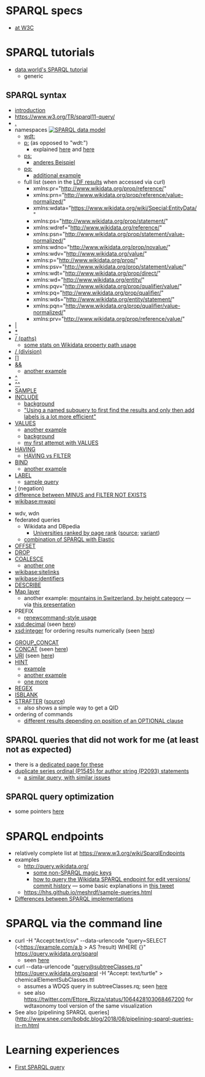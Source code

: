 # SPARQL specs

* [at W3C](https://www.w3.org/TR/sparql11-query/#neg-notexists-minus)

# SPARQL tutorials

* [data.world's SPARQL tutorial](https://docs.data.world/tutorials/sparql/index.html)
  - generic

## SPARQL syntax

* [introduction](http://rdf.myexperiment.org/howtosparql?)
* https://www.w3.org/TR/sparql11-query/
* [.](https://data-gov.tw.rpi.edu/wiki/How_to_use_SPARQL#Query_syntax)
* namespaces
[![SPARQL data model](https://upload.wikimedia.org/wikipedia/commons/3/33/SPARQL_data_representation.png)](https://commons.wikimedia.org/wiki/File:SPARQL_data_representation.png)
  * [wdt:](http://stackoverflow.com/questions/42927634/wikidata-sparql-query-returns-wrong-results/42929378#42929378)
  * [p:](https://query.wikidata.org/#select%20%3Fitem%20%3Fseriesordinal%20%3Fauthoritem%20where%20%7B%0A%20%20%3Fitem%20p%3AP2093%20%3Fauthorstring%20.%0A%20%20%3Fitem%20p%3AP50%20%3Fauthoritem%20.%0A%20%20%3Fauthoritem%20pq%3AP1545%20%3Fseriesordinal%20.%0A%20%20%3Fauthorstring%20pq%3AP1545%20%3Fseriesordinal%20.%0A%7D) (as opposed to "wdt:")
    - explained [here](https://docs.google.com/presentation/d/e/2PACX-1vT6TxLmaz9jC5SkTVJsI2vMbtpKm1nQa2AQq8X0lOpTXThGZWuGjC5agoc0JwcRxwpg8CWWX5NLYfZN/pub?start=false&loop=false&delayms=3000#slide=id.g26f16af45e_0_1124) and [here](https://www.mediawiki.org/wiki/Wikibase/Indexing/RDF_Dump_Format#Predicates)
  * [ps:](https://www.wikidata.org/wiki/Wikidata:SPARQL_query_service/queries/examples#Number_of_handed_out_academy_awards_per_award_type)
    - [anderes Beispiel](https://query.wikidata.org/#DESCRIBE%20%3Chttp%3A%2F%2Fwww.wikidata.org%2Fentity%2Fstatement%2FQ45023480-0834E761-E3CD-4160-AA1A-3F26F8A1C2B5%3E)
  * [pq:](https://www.wikidata.org/wiki/Wikidata:SPARQL_query_service/queries/examples#Number_of_handed_out_academy_awards_per_award_type)
    - [additional example](https://query.wikidata.org/#%23Taxon%20authors%20with%20Wikidata%20items%20and%20a%20Wikispecies%20sitelink%0ASELECT%20DISTINCT%20%3Fauthor%20%3Fitem%20%0AWHERE%0A%7B%0A%09%3Fitem%20%09schema%3Aabout%20%3Fauthor%20%3B%0A%09%09%09schema%3AisPartOf%20%3Chttps%3A%2F%2Fspecies.wikimedia.org%2F%3E%20.%0A%20%20%20%20%3Ftaxon%20%20pq%3AP405%20%3Fauthor%20.%0A%7D%0ALIMIT%20100)
  * full list (seen in the [LDF results](https://query.wikidata.org/bigdata/ldf?predicate=http%3A%2F%2Fwww.wikidata.org%2Fprop%2Fdirect%2FP932&page=1) when accessed via curl)
    * xmlns:pr="http://www.wikidata.org/prop/reference/"
    * xmlns:prn="http://www.wikidata.org/prop/reference/value-normalized/"
    * xmlns:wdata="https://www.wikidata.org/wiki/Special:EntityData/"
    * xmlns:ps="http://www.wikidata.org/prop/statement/"
    * xmlns:wdref="http://www.wikidata.org/reference/"
    * xmlns:psn="http://www.wikidata.org/prop/statement/value-normalized/"
    * xmlns:wdno="http://www.wikidata.org/prop/novalue/"
    * xmlns:wdv="http://www.wikidata.org/value/"
    * xmlns:p="http://www.wikidata.org/prop/"
    * xmlns:psv="http://www.wikidata.org/prop/statement/value/"
    * xmlns:wdt="http://www.wikidata.org/prop/direct/"
    * xmlns:wd="http://www.wikidata.org/entity/"
    * xmlns:pqv="http://www.wikidata.org/prop/qualifier/value/"
    * xmlns:pq="http://www.wikidata.org/prop/qualifier/"
    * xmlns:wds="http://www.wikidata.org/entity/statement/"
    * xmlns:pqn="http://www.wikidata.org/prop/qualifier/value-normalized/"
    * xmlns:prv="http://www.wikidata.org/prop/reference/value/"
* [|](https://query.wikidata.org/#SELECT%20%3Fcity%20%3FcityLabel%20%28MAX%28%3Finhabitants%29%20AS%20%3Finhabitants%29%20WHERE%20%7B%0A%20%3Fcity%20%28p%3AP31%2Fps%3AP31%29%2Fwdt%3AP279%2a%20wd%3AQ1637706.%0A%20MINUS%20%7B%20%3Finhabitant%20ps%3AP19%7Cps%3AP551%7Cps%3AP20%20%3Fcity.%20%7D%0A%20OPTIONAL%20%7B%20%3Fcity%20wdt%3AP1082%20%3Finhabitants.%20%7D%0A%20SERVICE%20wikibase%3Alabel%20%7B%20bd%3AserviceParam%20wikibase%3Alanguage%20%22en%22.%20%7D%0A%7D%0AGROUP%20BY%20%3Fcity%20%3FcityLabel)
* [\*](https://query.wikidata.org/#SELECT%20%3Fcity%20%3FcityLabel%20%28MAX%28%3Finhabitants%29%20AS%20%3Finhabitants%29%20WHERE%20%7B%0A%20%3Fcity%20%28p%3AP31%2Fps%3AP31%29%2Fwdt%3AP279%2a%20wd%3AQ1637706.%0A%20MINUS%20%7B%20%3Finhabitant%20ps%3AP19%7Cps%3AP551%7Cps%3AP20%20%3Fcity.%20%7D%0A%20OPTIONAL%20%7B%20%3Fcity%20wdt%3AP1082%20%3Finhabitants.%20%7D%0A%20SERVICE%20wikibase%3Alabel%20%7B%20bd%3AserviceParam%20wikibase%3Alanguage%20%22en%22.%20%7D%0A%7D%0AGROUP%20BY%20%3Fcity%20%3FcityLabel)
* [/ (paths)](https://query.wikidata.org/#SELECT%20%3Fcity%20%3FcityLabel%20%28MAX%28%3Finhabitants%29%20AS%20%3Finhabitants%29%20WHERE%20%7B%0A%20%3Fcity%20%28p%3AP31%2Fps%3AP31%29%2Fwdt%3AP279%2a%20wd%3AQ1637706.%0A%20MINUS%20%7B%20%3Finhabitant%20ps%3AP19%7Cps%3AP551%7Cps%3AP20%20%3Fcity.%20%7D%0A%20OPTIONAL%20%7B%20%3Fcity%20wdt%3AP1082%20%3Finhabitants.%20%7D%0A%20SERVICE%20wikibase%3Alabel%20%7B%20bd%3AserviceParam%20wikibase%3Alanguage%20%22en%22.%20%7D%0A%7D%0AGROUP%20BY%20%3Fcity%20%3FcityLabel)
  - [some stats on Wikidata property path usage](http://kasei.us/archives/2018/09/28/wikidata_property_paths.html)
* [/ (division)](https://query.wikidata.org/#%23%20average%20scientific%20articles%20per%20publisher%0ASELECT%20%28%3FarticleCount%2F%3FpublisherCount%20AS%20%3FarticlesPerPublisher%29%20WITH%20%7B%0A%20%20SELECT%20%28COUNT%28%3Farticle%29%20AS%20%3FarticleCount%29%20WHERE%20%7B%0A%20%20%20%20%3Farticle%20wdt%3AP31%20wd%3AQ13442814.%0A%20%20%7D%0A%7D%20AS%20%25articleCount%20WITH%20%7B%0A%20%20SELECT%20%28COUNT%28%3Fpublisher%29%20AS%20%3FpublisherCount%29%20WHERE%20%7B%0A%20%20%20%20%3Fpublication%20wdt%3AP31%2Fwdt%3AP279%2a%20wd%3AQ5633421%3B%0A%20%20%20%20%20%20%20%20%20%20%20%20%20%20%20%20%20wdt%3AP123%20%3Fpublisher.%0A%20%20%7D%0A%7D%20AS%20%25publisherCount%20WHERE%20%7B%0A%20%20INCLUDE%20%25articleCount.%0A%20%20INCLUDE%20%25publisherCount.%0A%7D)
* [\[\]](https://query.wikidata.org/#SELECT%20%3Fcause%20%3FcauseLabel%20%28COUNT%28%3Fperson%29%20AS%20%3Fcount%29%0AWHERE%0A%7B%0A%20%20%3Fperson%20wdt%3AP31%20wd%3AQ5%3B%0A%20%20%20%20%20%20%20%20%20%20wdt%3AP509%20%3Fcause%3B%0A%20%20%20%20%20%20%20%20%20%20wdt%3AP53%20%5B%5D.%0A%20%20SERVICE%20wikibase%3Alabel%20%7B%20bd%3AserviceParam%20wikibase%3Alanguage%20%22en%22.%20%7D%0A%7D%0AGROUP%20BY%20%3Fcause%20%3FcauseLabel%0AHAVING%28%3Fcount%20%3E%201%29%0AORDER%20BY%20DESC%28%3Fcount%29)
* [&&](https://query.wikidata.org/#SELECT%20%3Fcountry%20%3FcountryLabel%20%3Fpopulation%0A%28GROUP_CONCAT%28DISTINCT%20%3FcountryBLabel%20%3B%20separator%20%3D%20%22%2C%20%22%29%20AS%20%3FsimilarPopulation%29%0AWHERE%20%7B%0A%20%20%3Fcountry%20wdt%3AP31%20wd%3AQ6256%20.%0A%20%20%3Fcountry%20wdt%3AP1082%20%3Fpopulation%20.%0A%20%20%3FcountryB%20wdt%3AP31%20wd%3AQ6256%20.%0A%20%20%3FcountryB%20wdt%3AP1082%20%3FpopulationB%20.%0A%20%20FILTER%20%28%3Fcountry%20%21%3D%20%3FcountryB%20%26%26%20%3FpopulationB%20%3E%3D%20%3Fpopulation%20%2a%200.95%20%26%26%20%3FpopulationB%20%3C%3D%20%3Fpopulation%20%2a%201.05%29%0A%20%20%3Fcountry%20rdfs%3Alabel%20%3FcountryLabel%20.%20FILTER%20%28LANG%28%3FcountryLabel%29%20%3D%20%22en%22%29%20.%0A%20%20%3FcountryB%20rdfs%3Alabel%20%3FcountryBLabel%20.%20FILTER%20%28LANG%28%3FcountryBLabel%29%20%3D%20%22en%22%29%20.%0A%7D%0AGROUP%20BY%20%3Fcountry%20%3FcountryLabel%20%3Fpopulation%0AORDER%20BY%20%3FcountryLabel)
  - [another example](https://query.wikidata.org/#%23defaultView%3AImageGrid%0A%23Gallery%20of%20authors%20of%20scientific%20articles%20that%20have%20been%20published%20on%20this%20day%20of%20the%20year%0ASELECT%20DISTINCT%20%3Farticle%20%3FarticleLabel%20%3Fauthor%20%3FauthorLabel%20%3Fimage%20%28YEAR%28%3Fdate%29%20as%20%3Fyear%29%20%0AWHERE%0A%7B%0A%20%20%20%20BIND%28MONTH%28NOW%28%29%29%20AS%20%3FnowMonth%29%0A%20%20%20%20BIND%28DAY%28NOW%28%29%29%20AS%20%3FnowDay%29%0A%0A%20%20%20%20%3Farticle%20wdt%3AP31%20wd%3AQ13442814%3B%0A%20%20%20%20%20%20%20%20%20%20%20%20wdt%3AP577%20%3Fdate%20.%0A%20%20%20%20FILTER%20%28MONTH%28%3Fdate%29%20%3D%20%3FnowMonth%20%26%26%20DAY%28%3Fdate%29%20%3D%20%3FnowDay%29.%0A%20%20%20%20%3Farticle%20wdt%3AP50%20%3Fauthor.%0A%20%20%20%20%3Fauthor%20wdt%3AP18%20%3Fimage%20.%0A%20%20%20%20SERVICE%20wikibase%3Alabel%20%7B%0A%20%20%20%20%20%20%20%20bd%3AserviceParam%20wikibase%3Alanguage%20%22en%22%20.%0A%20%20%20%20%7D%0A%7D%0AORDER%20BY%20ASC%28%3Fdate%29%0ALIMIT%201000)
* [^](https://query.wikidata.org/#SELECT%20%2a%20WHERE%20%7B%0A%20%20%3Fauthor%20wdt%3AP31%20wd%3AQ5%3B%0A%20%20%20%20%20%20%20%20%20%20%5Ewdt%3AP50%20%3FfirstPublication%2C%20%3FlastPublication.%0A%20%20FILTER%28%3Fauthor%20%21%3D%20wd%3AQ4233718%29%20%23%20%E2%80%9Canonymous%E2%80%9D%20is%20a%20human%2C%20apparently%E2%80%BD%0A%20%20%3FfirstPublication%20wdt%3AP577%20%3FfirstPublicationDate.%20hint%3APrior%20hint%3ArangeSafe%20true.%0A%20%20%3FlastPublication%20wdt%3AP577%20%3FlastPublicationDate.%20hint%3APrior%20hint%3ArangeSafe%20true.%0A%20%20FILTER%28%3FfirstPublicationDate%20%3C%20%221950-01-01%22%5E%5Exsd%3AdateTime%29%0A%20%20FILTER%28%3FfirstPublicationDate%20%3C%20%3FlastPublicationDate%29%0A%20%20FILTER%28%3FlastPublicationDate%20%3E%20%222010-01-01%22%5E%5Exsd%3AdateTime%29%0A%7D%0ALIMIT%20100)  
* [^^](https://query.wikidata.org/#SELECT%20%2a%20WHERE%20%7B%0A%20%20%3Fauthor%20wdt%3AP31%20wd%3AQ5%3B%0A%20%20%20%20%20%20%20%20%20%20%5Ewdt%3AP50%20%3FfirstPublication%2C%20%3FlastPublication.%0A%20%20FILTER%28%3Fauthor%20%21%3D%20wd%3AQ4233718%29%20%23%20%E2%80%9Canonymous%E2%80%9D%20is%20a%20human%2C%20apparently%E2%80%BD%0A%20%20%3FfirstPublication%20wdt%3AP577%20%3FfirstPublicationDate.%20hint%3APrior%20hint%3ArangeSafe%20true.%0A%20%20%3FlastPublication%20wdt%3AP577%20%3FlastPublicationDate.%20hint%3APrior%20hint%3ArangeSafe%20true.%0A%20%20FILTER%28%3FfirstPublicationDate%20%3C%20%221950-01-01%22%5E%5Exsd%3AdateTime%29%0A%20%20FILTER%28%3FfirstPublicationDate%20%3C%20%3FlastPublicationDate%29%0A%20%20FILTER%28%3FlastPublicationDate%20%3E%20%222010-01-01%22%5E%5Exsd%3AdateTime%29%0A%7D%0ALIMIT%20100)  
* [SAMPLE](https://query.wikidata.org/#%23defaultView%3ATable%0ASELECT%20%3Fwork%20%3FworkLabel%20(min(%3Fdates)%20as%20%3Fdate)%20(sample(%3Fpages_)%20as%20%3Fpages)%20(sample(%3Fvenue_labels)%20as%20%3Fvenue)%20(group_concat(%3Fauthor_label%3B%20separator%3D%22%2C%20%22)%20as%20%3Fauthors)%20WHERE%20{%0A%20%20%3Fwork%20wdt%3AP50%20wd%3AQ20895785%20.%0A%20%20%3Fwork%20wdt%3AP50%20%3Fauthor%20.%0A%20%20%3Fauthor%20rdfs%3Alabel%20%3Fauthor_label%20.%20filter%20(lang(%3Fauthor_label)%20%3D%20%27en%27)%0A%20%20%0A%20%20optional%20{%20%3Fwork%20wdt%3AP577%20%3Fdates%20}%0A%20%20optional%20{%20%3Fwork%20wdt%3AP1104%20%3Fpages_%20}%0A%20%20optional%20{%20%3Fwork%20wdt%3AP1433%20%3Fvenues%20.%20%3Fvenues%20rdfs%3Alabel%20%3Fvenue_labels%20.%20filter%20(lang(%3Fvenue_labels)%20%3D%20%27en%27)%20}%0A%20%20SERVICE%20wikibase%3Alabel%20{%20bd%3AserviceParam%20wikibase%3Alanguage%20%22en,fr,de,ru,es,zh,jp%22.%20}%20%20%0A}%20group%20by%20%3Fwork%20%3FworkLabel%0Aorder%20by%20desc(%3Fdate))
* [INCLUDE](https://query.wikidata.org/#%23Scholarly%20articles%20with%20Wikimedia%20sitelinks%0ASELECT%20%3Fpublication%20%3FpublicationLabel%20%3Fsitelinks%20WITH%20%7B%0A%20%20SELECT%20%3Fpublication%20%28COUNT%28%3Fsitelink%29%20as%20%3Fsitelinks%29%20WHERE%0A%20%20%7B%0A%20%20%20%20%3Fpublication%20wdt%3AP31%20wd%3AQ13442814%20.%20%23scientific%20articles%0A%20%20%20%20%7B%3Fsitelink%20schema%3Aabout%20%3Fpublication%20.%20%7D%20%23sitelinks%0A%20%20%7D%0A%20%20GROUP%20BY%20%3Fpublication%0A%7D%20AS%20%25results%20WHERE%20%7B%0A%20%20INCLUDE%20%25results.%0A%20%20SERVICE%20wikibase%3Alabel%20%7B%20bd%3AserviceParam%20wikibase%3Alanguage%20%22en%22.%20%7D%0A%7D%0AORDER%20BY%20DESC%28%3Fsitelinks%29)
  - [background](https://wiki.blazegraph.com/wiki/index.php/NamedSubquery)
  - ["Using a named subquery to first find the results and only then add labels is a lot more efficient"](https://twitter.com/WikidataFacts/status/866912684285014016)
* [VALUES](https://query.wikidata.org/#%23Using%20VALUES%20for%20extracting%20scientific%20articles%20of%20specific%20authors%0A%23added%20before%202016-10%0A%0ASELECT%20%3Fentity%20%3Fdesc%20%3Fauthor%20WHERE%20%7B%0A%20%20VALUES%20%3Fwd_author%20%7Bwd%3AQ18016466%7D%20%23initialize%20%22%3Fwd_author%22%20with%20the%20Wikidata%20item%20%22Lydia%20Pintscher%22%20%20%0A%20%20%0A%20%20%3Fentity%20wdt%3AP31%20wd%3AQ13442814.%20%23filter%20by%20scientific%20articles%0A%20%20%3Fentity%20wdt%3AP50%20%3Fwd_author.%0A%20%20%0A%20%20%3Fwd_author%20rdfs%3Alabel%20%3Fauthor.%20%0A%20%20FILTER%28%28LANG%28%3Fauthor%29%29%20%3D%20%22en%22%29.%0A%20%20%0A%20%20%3Fentity%20rdfs%3Alabel%20%3Fdesc.%0A%20%20FILTER%28%28LANG%28%3Fdesc%29%29%20%3D%20%22en%22%29.%20%20%0A%7D)
  - [another example](https://query.wikidata.org/#%23defaultView%3ABubbleChart%0ASELECT%20DISTINCT%20%3Ftopic2%20%3Ftopic2Label%20%28COUNT%28DISTINCT%20%3Fwork2%29%20AS%20%3Fcount%29%20%23%3Fwork2%20%3Fwork2Label%20%23%3Fdate%20%0A%23%28GROUP_CONCAT%28DISTINCT%20%3Fauthor2Label%3B%20separator%3D%22%2C%20%22%29%20AS%20%3FauthorLabels%29%20%0A%23%28GROUP_CONCAT%28DISTINCT%20%3Ftopic2Label%3B%20separator%3D%22%2C%20%22%29%20AS%20%3FtopicLabels%29%20%0AWHERE%20%7B%0A%20%20%3Fwork%20wdt%3AP50%20wd%3AQ97270%20.%0A%20%20%3Fwork%20wdt%3AP50%20%3Fauthor1%20.%0A%20%20%3Fwork%20wdt%3AP50%20%3Fauthor2%20.%0A%20%20VALUES%20%3Fpublication_type%20%7B%20wd%3AQ13442814%20wd%3AQ571%20wd%3AQ26973022%7D%20%20%23%20journal%20and%20conference%20articles%2C%20books%2C%20not%20%28yet%3F%29%20software%0A%20%20%3Fwork2%20wdt%3AP31%20%3Fpublication_type%20%3B%0A%20%20%20%20%20%20%20%20%20wdt%3AP50%20%3Fauthor2%20%3B%0A%20%20%20%20%20%20%20%20%20wdt%3AP921%20%3Ftopic2%20.%0A%20%20MINUS%20%7B%20%3Fwork2%20wdt%3AP50%20wd%3AQ97270%20%7D%20.%0A%23%20%20OPTIONAL%20%7B%20%3Fwork2%20wdt%3AP921%20%3Ftopic2%20%7D%20.%0A%23%20%20%3Fauthor2%20rdfs%3Alabel%20%3Fauthor2Label%20.%20filter%20%28lang%28%3Fauthor2Label%29%20%3D%20%27en%27%29%0A%20%20%3Ftopic2%20rdfs%3Alabel%20%3Ftopic2Label%20.%20filter%20%28lang%28%3Ftopic2Label%29%20%3D%20%27en%27%29%0A%23%20%20%3Fwork2%20rdfs%3Alabel%20%3Fwork2Label%20.%20filter%20%28lang%28%3Fwork2Label%29%20%3D%20%27en%27%29%0A%7D%20GROUP%20BY%20%3Ftopic2%20%3Ftopic2Label%20%23%3Fwork2%20%3Fwork2Label%20%23%3Fdate%20%0AORDER%20BY%20DESC%20%28%3Fcount%29%0A%0A%23LIMIT%20200%0A)
  - [background](http://www.snee.com/bobdc.blog/2012/09/sparql-11s-new-values-keyword.html)
  - [my first attempt with VALUES](https://query.wikidata.org/#%23defaultView%3ATable%0A%23%20Publications%20citing%20papers%20from%20this%20page%0ASELECT%20%28min%28%3Fdates%29%20as%20%3Fdate%29%20%3Fwork%20%3FworkLabel%20WHERE%20%7B%0A%20%20VALUES%20%3Fwork1%20%7B%20wd%3AQ23307991%20wd%3AQ26822676%20wd%3AQ23332523%20wd%3AQ22035565%20wd%3AQ26277802%20wd%3AQ21132406%20wd%3AQ22066173%20wd%3AQ21679410%20wd%3AQ22341530%20wd%3AQ22032428%20wd%3AQ22067772%20wd%3AQ22122725%20wd%3AQ21092914%20wd%3AQ22001260%20wd%3AQ22065599%20wd%3AQ21195705%20wd%3AQ22273580%20wd%3AQ22067773%20wd%3AQ22001267%20wd%3AQ21032538%20wd%3AQ22000595%20wd%3AQ22273607%20wd%3AQ22121128%20wd%3AQ22021994%20wd%3AQ21092697%20wd%3AQ22273350%20wd%3AQ21146985%20wd%3AQ22063714%20wd%3AQ21090616%20wd%3AQ22251122%20wd%3AQ21092851%20wd%3AQ21265005%20wd%3AQ22036335%20wd%3AQ22001269%20wd%3AQ22034326%20wd%3AQ22305377%20wd%3AQ22341543%20wd%3AQ22341542%20wd%3AQ22341585%20wd%3AQ22341634%20wd%3AQ22665458%20wd%3AQ22667742%20wd%3AQ22667752%20wd%3AQ22680677%20wd%3AQ22695824%20wd%3AQ22695944%20wd%3AQ22696098%20wd%3AQ1192316%20wd%3AQ22810715%20wd%3AQ22813687%20wd%3AQ22923972%20wd%3AQ22939974%20wd%3AQ22939969%20wd%3AQ22939970%20wd%3AQ22952272%20wd%3AQ22978859%20wd%3AQ22979221%20wd%3AQ22979317%20wd%3AQ22979324%20wd%3AQ22997956%20wd%3AQ22998480%20wd%3AQ22914690%20wd%3AQ23008981%20wd%3AQ23009110%20wd%3AQ23011530%20wd%3AQ23021109%20wd%3AQ23042247%20wd%3AQ23042260%20wd%3AQ23048188%20wd%3AQ23052128%20wd%3AQ21558505%20wd%3AQ23054968%20wd%3AQ23058134%20wd%3AQ23302003%20wd%3AQ23308142%20wd%3AQ23308157%20wd%3AQ23308159%20wd%3AQ23308174%20wd%3AQ23308192%20wd%3AQ23308194%20wd%3AQ23308196%20wd%3AQ23328810%20wd%3AQ23329370%20wd%3AQ23329499%20wd%3AQ23331292%20wd%3AQ23331230%20wd%3AQ23671823%20wd%3AQ23747506%20wd%3AQ23747515%20wd%3AQ23747500%20wd%3AQ23757022%20wd%3AQ23763787%20wd%3AQ24035234%20wd%3AQ24028460%20wd%3AQ24048898%20wd%3AQ24048799%20wd%3AQ24048935%20wd%3AQ24040334%20wd%3AQ24048946%20wd%3AQ24048988%20wd%3AQ24049114%20wd%3AQ24049252%20wd%3AQ24049922%20wd%3AQ24049929%20wd%3AQ24050018%20wd%3AQ24050082%20wd%3AQ24050084%20wd%3AQ24052504%20wd%3AQ24054594%20wd%3AQ24083038%20wd%3AQ24083039%20wd%3AQ24090615%20wd%3AQ24091290%20wd%3AQ21534937%20wd%3AQ24205728%20wd%3AQ23327424%20wd%3AQ1362699%20wd%3AQ7310435%20wd%3AQ24264066%20wd%3AQ24271128%20wd%3AQ24273087%20wd%3AQ24255006%20wd%3AQ24273293%20wd%3AQ24273359%20wd%3AQ24273366%20wd%3AQ24276690%20wd%3AQ24276671%20wd%3AQ24276928%20wd%3AQ24261087%20wd%3AQ24279166%20wd%3AQ24282611%20wd%3AQ24282586%20wd%3AQ24282583%20wd%3AQ24282589%20wd%3AQ24282580%20wd%3AQ24282579%20wd%3AQ22250901%20wd%3AQ21709334%20wd%3AQ22066340%20wd%3AQ24290620%20wd%3AQ24261410%20wd%3AQ1138394%20wd%3AQ24456433%20wd%3AQ24492476%20wd%3AQ24492861%20wd%3AQ24494900%20wd%3AQ24514431%20wd%3AQ24515682%20wd%3AQ24521666%20%7D%0A%20%20%3Fwork%20wdt%3AP2860%20%3Fwork1%20.%0A%20%20optional%20%7B%20%3Fwork%20wdt%3AP577%20%3Fdates%20.%20%7D%0A%20%20SERVICE%20wikibase%3Alabel%20%7B%0A%20%20%20%20bd%3AserviceParam%20wikibase%3Alanguage%20%22en%2Cfr%2Cde%2Cru%2Ces%2Czh%2Cjp%22.%0A%20%20%7D%0A%7D%0Agroup%20by%20%3Fwork%20%3FworkLabel%0Aorder%20by%20desc%28%3Fdate%29%0ALIMIT%201000)
* [HAVING](http://stackoverflow.com/questions/36553600/sparql-limit-the-result-for-each-value-of-a-varible)
  - [HAVING vs FILTER](https://twitter.com/WikidataFacts/status/1016813974136946688)
* [BIND](https://query.wikidata.org/#SELECT%20%3FstationA%20%3FstationALabel%20%3FstationB%20%3FstationBLabel%20%3Fslope%20%3FaltA%20%3FaltB%20%3FcoordA%20%3FcoordB%20%3Fdiff%20%3Fdist%0AWHERE%0A%7B%0A%09%3FstationA%20wdt%3AP197%20%3FstationB%20.%0A%09%3FstationA%20wdt%3AP2044%20%3FaltA%20%3B%20wdt%3AP625%20%3FcoordA%20.%0A%09%3FstationB%20wdt%3AP2044%20%3FaltB%20%3B%20wdt%3AP625%20%3FcoordB%20.%0A%09BIND%28%20geof%3Adistance%28%20%3FcoordA%20%2C%20%3FcoordB%29%20as%20%3Fdist%20%29%20.%0A%09BIND%28%20%28%3FaltA%20-%20%3FaltB%29%20as%20%3Fdiff%20%29%0A%09BIND%28%20%28%3Fdiff%20%2F%20%3Fdist%29%20as%20%3Fslope%20%29%0A%09SERVICE%20wikibase%3Alabel%20%7B%20bd%3AserviceParam%20wikibase%3Alanguage%20%22fr%2Cen%22%20%7D%0A%7D%20order%20by%20desc%28%3Fslope%29)
  - [another example](https://query.wikidata.org/#SELECT%20%3Fitem%20%3FitemLabel%20%3Fid%20%3Furl%20WHERE%20%7B%20%0A%20%20wd%3AP3827%20wdt%3AP1630%20%3Fformatterurl%20.%0A%20%20%3Fitem%20wdt%3AP3827%20%3Fid%20%0A%20%20BIND%28IRI%28REPLACE%28%3Fid%2C%20%27%5E%28.%2B%29%24%27%2C%20%3Fformatterurl%29%29%20AS%20%3Furl%29%0A%20%20SERVICE%20wikibase%3Alabel%20%7B%20bd%3AserviceParam%20wikibase%3Alanguage%20%22en%22%20.%20%7D%0A%20%20%7D%0A%20%20%20%20%20%20%20%20)
* [LABEL](https://lists.wikimedia.org/pipermail/wikidata/2017-April/010508.html)  
  - [sample query](https://query.wikidata.org/#SELECT%20%20%3F_Geburtsdatum%20%20WHERE%20%7B%0A%20%20%3Fs%20%3Flabel%20%22Brian%20O%27Nolan%22%40en.%0A%20%20OPTIONAL%20%7B%20%3Fs%20wdt%3AP569%20%3F_Geburtsdatum.%20%7D%0A%7D)
* [!](https://twitter.com/WikidataFacts/status/866083538206150660) (negation)
* [difference between MINUS and FILTER NOT EXISTS](https://twitter.com/WikidataFacts/status/866081916600152064)
* [wikibase:mwapi](http://tinyurl.com/ycl6gu73)
- wdv, wdn
- federated queries
  - Wikidata and DBpedia
    - [Universities ranked by page rank](http://tinyurl.com/yc3eh4p4) ([source](https://twitter.com/thalhamm/status/902624787071164425); [variant](https://twitter.com/kidehen/status/902637011294707712))
  - [combination of SPARQL with Elastic](https://query.wikidata.org/#SELECT%20%3Fitem%20%20%28COUNT%28%3Fsitelink%29%20AS%20%3Fsites%29%20WHERE%20%7B%0A%20%20SERVICE%20wikibase%3Amwapi%20%7B%0A%20%20%20%20%20%20bd%3AserviceParam%20wikibase%3Aapi%20%22EntitySearch%22%20.%0A%20%20%20%20%20%20bd%3AserviceParam%20wikibase%3Aendpoint%20%22www.wikidata.org%22%20.%0A%20%20%20%20%20%20bd%3AserviceParam%20mwapi%3Asearch%20%22%E5%9B%9B%E5%B7%9D%22%20.%0A%20%20%20%20%20%20bd%3AserviceParam%20mwapi%3Alanguage%20%22zh%22%20.%0A%20%20%20%20%20%20%3Fitem%20wikibase%3AapiOutputItem%20mwapi%3Aitem%0A%20%20%7D%0A%20%20%3Fsitelink%20schema%3Aabout%20%3Fitem%0AMINUS%20%7B%3Fitem%20wdt%3AP31%20wd%3AQ4167410%7D%0A%7D%20GROUP%20BY%20%3Fitem%20ORDER%20BY%20DESC%28%3Fsites%29%20LIMIT%201)  
- [OFFSET](https://query.wikidata.org/#SELECT%20%3Farticle%20%3Ftitle%0AWITH%20{%0A%20SELECT%20%3Farticle%20%3Ftitle%0A%20WHERE%20{%0A%20%3Farticle%20wdt%3AP31%20wd%3AQ13442814%20%3B%0A%20wdt%3AP1476%20%3Ftitle%20.%0A%20}%20LIMIT%20500000%20OFFSET%200%0A}%20AS%20%25RESULTS%20{%0A%20INCLUDE%20%25RESULTS%0A%20FILTER%20(CONTAINS(LCASE(%3Ftitle)%2C%20"caffeine"))%0A}) 
- [DROP](https://wiki.blazegraph.com/wiki/index.php/SPARQL_Update#DROP_SOLUTIONS)
- [COALESCE](https://twitter.com/WikidataFacts/status/924361383919136773)
  - [another one](https://twitter.com/WikidataFacts/status/936545295692894208)
- [wikibase:sitelinks](http://tinyurl.com/y7ssp2gt)
- [wikibase:identifiers](http://tinyurl.com/y7ssp2gt)
- [DESCRIBE](https://query.wikidata.org/#DESCRIBE%20%3Chttp%3A%2F%2Fwww.wikidata.org%2Fentity%2Fstatement%2FQ45023480-0834E761-E3CD-4160-AA1A-3F26F8A1C2B5%3E)
- [Map layer](https://query.wikidata.org/#%23defaultView%3AMap%7B%22layer%22%3A%22%3Fplace%22%7D%0ASELECT%20DISTINCT%20%3Fperson%20%3FpersonLabel%20%3Fplace%20%3FplaceLabel%20%3Fcoord%20%0AWITH%20%7B%0A%20%20SELECT%20%3Fperson%20%3Fplace%20%3Fcoord%20WHERE%20%7B%0A%20%20%3Fperson%20wdt%3AP19%20%3Fplace%20%3B%0A%20%20%20%20%20%20%20%20%20%20wdt%3AP496%20%3Forcid%20.%0A%20%20%3Fplace%20wdt%3AP625%20%3Fcoord%20.%0A%20%7D%20%20%0A%7D%20AS%20%25results%0AWHERE%20%7B%0A%20%20INCLUDE%20%25results%20%0A%20%20SERVICE%20wikibase%3Alabel%20%7B%20bd%3AserviceParam%20wikibase%3Alanguage%20%22%5BAUTO_LANGUAGE%5D%2Cen%22.%20%7D%0A%7D)
  - another example: [mountains in Switzerland, by height category](https://query.wikidata.org/#SELECT%20%3Fitem%20%3FitemLabel%20%3Fcoord%20%3Fheight%20%3Flayer%20%3Fimage%20%0AWHERE%20%7B%20%3Fitem%20wdt%3AP31%20wd%3AQ8502.%20%0A%20%20%20%20%20%20%20%3Fitem%20wdt%3AP625%20%3Fcoord.%20%0A%20%20%20%20%20%20%20%3Fitem%20wdt%3AP17%20wd%3AQ39.%20%20%0A%20%20%20%20%20%20%20%3Fitem%20wdt%3AP2044%20%3Fheight%20.%20%0A%20%20%20%20%20%20%20BIND%28%20%0A%20%20%20%20%20%20%20%20%20IF%28%3Fheight%20%3C%201000%2C%20%22%3C1000%20metres%22%2C%20%0A%20%20%20%20%20%20%20%20%20%20%20%20IF%28%3Fheight%20%3C%202000%2C%20%221000%20-%202000%20metres%22%2C%20%0A%20%20%20%20%20%20%20%20%20%20%20%20%20%20%20IF%28%3Fheight%20%3C%203000%2C%20%222000%20-%203000%20metres%22%2C%20%0A%20%20%20%20%20%20%20%20%20%20%20%20%20%20%20%20%20%20IF%28%3Fheight%20%3C%204000%2C%20%223000%20-%204000%20metres%22%2C%20%22%3E%204000%20metres%22%29%0A%20%20%20%20%20%20%20%20%20%20%20%20%20%20%20%20%20%29%0A%20%20%20%20%20%20%20%20%20%20%20%20%20%20%29%0A%20%20%20%20%20%20%20%20%20%20%20%29%20AS%20%3Flayer%29.%20%0A%20%20%20%20%20%20%20OPTIONAL%20%7B%3Fitem%20wdt%3AP18%20%3Fimage.%7D%20%0A%20%20%20%20%20%20%20SERVICE%20wikibase%3Alabel%20%7B%20bd%3AserviceParam%20wikibase%3Alanguage%20%22%5BAUTO_LANGUAGE%5D%2Cen%22.%20%7D%20%0A%20%20%20%20%20%20%7D) &mdash; via [this presentation](https://twitter.com/csarasuagar/status/1048289434880364545)
- PREFIX
  - [renewcommand-style usage](https://query.wikidata.org/#PREFIX%20isA%3A%20%20%20%20%20%20%20%20%20%20%20%20%20%20%3Chttp%3A%2F%2Fwww.wikidata.org%2Fprop%2Fdirect%2FP31%3E%0APREFIX%20hasAuthor%3A%20%20%20%20%20%20%20%20%3Chttp%3A%2F%2Fwww.wikidata.org%2Fprop%2Fdirect%2FP50%3E%0APREFIX%20hasGender%3A%20%20%20%20%20%20%20%20%3Chttp%3A%2F%2Fwww.wikidata.org%2Fprop%2Fdirect%2FP21%3E%0APREFIX%20scholarlyArticle%3A%20%3Chttp%3A%2F%2Fwww.wikidata.org%2Fentity%2FQ13442814%3E%0APREFIX%20female%3A%20%20%20%20%20%20%20%20%20%20%20%3Chttp%3A%2F%2Fwww.wikidata.org%2Fentity%2FQ6581072%3E%0A%0ASELECT%20%3Farticle%20%3FarticleLabel%20%3Fauthor%20%3FauthorLabel%20WITH%20%7B%0A%20%20SELECT%20%3Fauthor%20WHERE%20%7B%0A%20%20%20%20%3Fauthor%20hasGender%3A%20female%3A%20.%0A%20%20%7D%20LIMIT%20250000%20OFFSET%200%0A%7D%20AS%20%25authors%20WITH%20%7B%0A%20%20SELECT%20%3Fauthor%20%3Farticle%20WHERE%20%7B%0A%20%20%20%20INCLUDE%20%25authors%0A%20%20%20%20%3Farticle%20isA%3A%20scholarlyArticle%3A%20%3B%0A%20%20%20%20%20%20%20%20%20%20%20%20%20hasAuthor%3A%20%3Fauthor%20.%0A%20%20%7D%20LIMIT%20500000%20OFFSET%200%0A%7D%20AS%20%25articles%20WHERE%20%7B%0A%20%20INCLUDE%20%25articles%0A%20%20SERVICE%20wikibase%3Alabel%20%7B%20bd%3AserviceParam%20wikibase%3Alanguage%20%22%5BAUTO_LANGUAGE%5D%2Cen%22.%20%7D%0A%7D)
- [xsd:decimal](https://stackoverflow.com/questions/49012872/duplicated-results-from-wikidata) (seen [here](https://twitter.com/piecesofuk/status/994960638358278145))
- [xsd:integer](https://query.wikidata.org/#SELECT%20%3FrfcId%20%3FitemLabel%20%3FclassLabel%20%3Fitem%0AWHERE%20%0A%7B%0A%20%20%3Fitem%20wdt%3AP31%20%3Fclass.%0A%20%20%3Fitem%20wdt%3AP892%20%3FrfcId.%0A%20%20SERVICE%20wikibase%3Alabel%20%7B%20bd%3AserviceParam%20wikibase%3Alanguage%20%22%5BAUTO_LANGUAGE%5D%2Cen%22.%20%7D%0A%7D%0AORDER%20BY%20xsd%3Ainteger%28%3FrfcId%29%0A) for ordering results numerically (seen [here](https://opendata.stackexchange.com/a/13042/1857))
* [GROUP_CONCAT](https://query.wikidata.org/embed.html#SELECT%20%3Fwinner%20%3FwinnerLabel%20%28COUNT%28%2a%29%20AS%20%3Fcount%29%20%28GROUP_CONCAT%28%3Fyear%29%20AS%20%3Fyears%29%0AWHERE%20%7B%0A%20%20%3Fitem%20wdt%3AP3450%20wd%3AQ19317%20%3B%20wdt%3AP582%20%3Fdate%20%3B%20wdt%3AP1346%2Fwdt%3AP1532%20%3Fwinner%20.%0A%20%20BIND%28YEAR%28%3Fdate%29%20AS%20%3Fyear%29%20.%0A%20%20FILTER%20%28%3Fyear%20%3C%3D%202018%29%20.%0A%20%20SERVICE%20wikibase%3Alabel%20%7B%20bd%3AserviceParam%20wikibase%3Alanguage%20%22%5BAUTO_LANGUAGE%5D%2Cen%22%20.%20%7D%0A%7D%0AGROUP%20BY%20%3Fwinner%20%3FwinnerLabel%0AORDER%20BY%20DESC%28%3Fcount%29%20%3Fyears)
* [CONCAT](https://query.wikidata.org/#SELECT%20%3FBibliothek%20%3FBibliothekLabel%20%20%3FStaatLabel%20%3FTwitter_Benutzername%20%28URI%28CONCAT%28%27https%3A%2F%2Ftwitter.com%2F%27%2CSTR%28%3FTwitter_Benutzername%29%29%29%20AS%20%3FTwitterURI%29%20WITH%20%20%7B%0A%20%20%0A%20%20SELECT%20DISTINCT%20%3FStaat%20WHERE%20%7B%0A%20%20%3FStaat%20wdt%3AP463%20wd%3AQ458.%0A%20%20%20%7D%20%7D%20as%20%25eu%0A%20%20WHERE%20%7Binclude%20%25eu%0A%20%20SERVICE%20wikibase%3Alabel%20%7B%20bd%3AserviceParam%20wikibase%3Alanguage%20%22%5BAUTO_LANGUAGE%5D%2Cen%22.%20%7D%0A%20%20%0A%20%20%3FBibliothek%20%28wdt%3AP31%2Fwdt%3AP279%2a%29%20wd%3AQ7075.%0A%20%20%3FBibliothek%20wdt%3AP17%20%3FStaat.%0A%20%20%3FBibliothek%20wdt%3AP2002%20%3FTwitter_Benutzername.%0A%0A%7D%0AORDER%20BY%20%3FStaatLabel) (seen [here](https://twitter.com/LibrErli/status/1021748008856297472))
* [URI](https://query.wikidata.org/#SELECT%20%3FBibliothek%20%3FBibliothekLabel%20%20%3FStaatLabel%20%3FTwitter_Benutzername%20%28URI%28CONCAT%28%27https%3A%2F%2Ftwitter.com%2F%27%2CSTR%28%3FTwitter_Benutzername%29%29%29%20AS%20%3FTwitterURI%29%20WITH%20%20%7B%0A%20%20%0A%20%20SELECT%20DISTINCT%20%3FStaat%20WHERE%20%7B%0A%20%20%3FStaat%20wdt%3AP463%20wd%3AQ458.%0A%20%20%20%7D%20%7D%20as%20%25eu%0A%20%20WHERE%20%7Binclude%20%25eu%0A%20%20SERVICE%20wikibase%3Alabel%20%7B%20bd%3AserviceParam%20wikibase%3Alanguage%20%22%5BAUTO_LANGUAGE%5D%2Cen%22.%20%7D%0A%20%20%0A%20%20%3FBibliothek%20%28wdt%3AP31%2Fwdt%3AP279%2a%29%20wd%3AQ7075.%0A%20%20%3FBibliothek%20wdt%3AP17%20%3FStaat.%0A%20%20%3FBibliothek%20wdt%3AP2002%20%3FTwitter_Benutzername.%0A%0A%7D%0AORDER%20BY%20%3FStaatLabel) (seen [here](https://twitter.com/LibrErli/status/1021748008856297472))
* [HINT](https://wiki.blazegraph.com/wiki/index.php/QueryHints)
  - [example](https://query.wikidata.org/#SELECT%20%2a%20WHERE%20%7B%0A%20%20%3Fauthor%20wdt%3AP31%20wd%3AQ5%3B%0A%20%20%20%20%20%20%20%20%20%20%5Ewdt%3AP50%20%3FfirstPublication%2C%20%3FlastPublication.%0A%20%20FILTER%28%3Fauthor%20%21%3D%20wd%3AQ4233718%29%20%23%20%E2%80%9Canonymous%E2%80%9D%20is%20a%20human%2C%20apparently%E2%80%BD%0A%20%20%3FfirstPublication%20wdt%3AP577%20%3FfirstPublicationDate.%20hint%3APrior%20hint%3ArangeSafe%20true.%0A%20%20%3FlastPublication%20wdt%3AP577%20%3FlastPublicationDate.%20hint%3APrior%20hint%3ArangeSafe%20true.%0A%20%20FILTER%28%3FfirstPublicationDate%20%3C%20%221950-01-01%22%5E%5Exsd%3AdateTime%29%0A%20%20FILTER%28%3FfirstPublicationDate%20%3C%20%3FlastPublicationDate%29%0A%20%20FILTER%28%3FlastPublicationDate%20%3E%20%222010-01-01%22%5E%5Exsd%3AdateTime%29%0A%7D%0ALIMIT%20100)  
  - [another example](https://query.wikidata.org/#SELECT%20%2a%20WHERE%20%7B%0A%20%20%3Fauthor%20wdt%3AP31%20wd%3AQ5%3B%0A%20%20%20%20%20%20%20%20%20%20%5Ewdt%3AP50%20%3FfirstPublication%2C%20%3FlastPublication.%0A%20%20FILTER%28%3Fauthor%20%21%3D%20wd%3AQ4233718%29%20%23%20%E2%80%9Canonymous%E2%80%9D%20is%20a%20human%2C%20apparently%E2%80%BD%0A%20%20%3FfirstPublication%20wdt%3AP577%20%3FfirstPublicationDate.%20hint%3APrior%20hint%3ArangeSafe%20true.%0A%20%20%3FlastPublication%20wdt%3AP577%20%3FlastPublicationDate.%20hint%3APrior%20hint%3ArangeSafe%20true.%0A%20%20FILTER%28%3FfirstPublicationDate%20%3C%20%221950-01-01%22%5E%5Exsd%3AdateTime%29%0A%20%20FILTER%28%3FfirstPublicationDate%20%3C%20%3FlastPublicationDate%29%0A%20%20FILTER%28%3FlastPublicationDate%20%3E%20%222010-01-01%22%5E%5Exsd%3AdateTime%29%0A%7D%0ALIMIT%20100)  
  - [one more](https://query.wikidata.org/#SELECT%20%3Fstate%20%3FstateLabel%20%3Fcapital%20%3FcapitalLabel%20WHERE%20%7B%0A%20%20%3Fstate%20wdt%3AP31%2Fwdt%3AP279%2a%20wd%3AQ3624078%3B%0A%20%20%20%20%20%20%20%20%20wdt%3AP36%20%3Fcapital.%0A%23%20%20MINUS%20%7B%20%3Fstate%20wdt%3AP576%7Cwdt%3AP582%20%3Fend.%20%7D%0A%20%20SERVICE%20wikibase%3Alabel%20%7B%0A%20%20%20%20bd%3AserviceParam%20wikibase%3Alanguage%20%22en%22.%0A%20%20%20%20%3Fstate%20rdfs%3Alabel%20%3FstateLabel.%0A%20%20%20%20%3Fcapital%20rdfs%3Alabel%20%3FcapitalLabel.%0A%20%20%7D%20hint%3APrior%20hint%3ArunLast%20false.%0A%20%20BIND%28CONCAT%28%22%5E%5B%22%2C%20%3FstateLabel%2C%20%22%5D%2a%24%22%29%20AS%20%3Fregex%29%0A%20%20FILTER%28REGEX%28%3FcapitalLabel%2C%20%3Fregex%2C%20%22i%22%29%29%0A%20%20MINUS%20%7B%20%3Fcapital%20wdt%3AP138%20%3Fstate.%20%7D%0A%7D)
* [REGEX](https://query.wikidata.org/#SELECT%20%3Fstate%20%3FstateLabel%20%3Fcapital%20%3FcapitalLabel%20WHERE%20%7B%0A%20%20%3Fstate%20wdt%3AP31%2Fwdt%3AP279%2a%20wd%3AQ3624078%3B%0A%20%20%20%20%20%20%20%20%20wdt%3AP36%20%3Fcapital.%0A%23%20%20MINUS%20%7B%20%3Fstate%20wdt%3AP576%7Cwdt%3AP582%20%3Fend.%20%7D%0A%20%20SERVICE%20wikibase%3Alabel%20%7B%0A%20%20%20%20bd%3AserviceParam%20wikibase%3Alanguage%20%22en%22.%0A%20%20%20%20%3Fstate%20rdfs%3Alabel%20%3FstateLabel.%0A%20%20%20%20%3Fcapital%20rdfs%3Alabel%20%3FcapitalLabel.%0A%20%20%7D%20hint%3APrior%20hint%3ArunLast%20false.%0A%20%20BIND%28CONCAT%28%22%5E%5B%22%2C%20%3FstateLabel%2C%20%22%5D%2a%24%22%29%20AS%20%3Fregex%29%0A%20%20FILTER%28REGEX%28%3FcapitalLabel%2C%20%3Fregex%2C%20%22i%22%29%29%0A%20%20MINUS%20%7B%20%3Fcapital%20wdt%3AP138%20%3Fstate.%20%7D%0A%7D)  
* [ISBLANK](https://www.wikidata.org/w/index.php?title=Wikidata:Request_a_query&oldid=733581432#Award_winning_women_with_no_article_a_or_no_language)
* [STRAFTER](https://query.wikidata.org/#SELECT%20%3Fitem%20%3Fsitelinks%20%3Fidentifiers%0AWITH%20%7B%0A%20%20SELECT%20%3Fitem%20WHERE%20%7B%0A%20%20%20%20VALUES%20%3Fgametype%20%7B%0A%20%20%20%20%20%20wd%3AQ7889%0A%20%20%20%20%20%20wd%3AQ16070115%0A%20%20%20%20%20%20wd%3AQ705867%0A%20%20%20%20%7D%0A%20%20%20%20%3Fitem%20wdt%3AP31%20%3Fgametype.%0A%20%20%20%20BIND%28xsd%3Ainteger%28STRAFTER%28str%28%3Fitem%29%2C%20%22Q%22%29%29%20AS%20%3Fqid%29%0A%20%20%20%20FILTER%28%3Fqid%20%3E%2055000000%29%0A%20%20%7D%0A%20%20ORDER%20BY%20DESC%28%3Fqid%29%0A%20%20LIMIT%2050%0A%7D%20AS%20%25items%0AWITH%20%7B%0A%20%20SELECT%20%3Fitem%20%28GROUP_CONCAT%28%3Fsitelink%29%20as%20%3Fsitelinks%29%20WHERE%20%7B%0A%20%20%20%20INCLUDE%20%25items.%0A%20%20%20%20OPTIONAL%20%7B%20%0A%20%20%20%20%20%20%3Farticle%20a%20schema%3AArticle%3B%0A%20%20%20%20%20%20%20%20%20%20%20%20%20%20%20schema%3Aabout%20%3Fitem%3B%0A%20%20%20%20%20%20%20%20%20%20%20%20%20%20%20schema%3AinLanguage%20%3Flanguage.%20%0A%20%20%20%20%20%20BIND%28CONCAT%28%22%5B%22%2C%20STR%28%3Farticle%29%2C%20%22%20%22%2C%20%3Flanguage%2C%20%22%5D%22%29%20AS%20%3Fsitelink%29%0A%20%20%20%20%7D%0A%20%20%7D%0A%20%20GROUP%20BY%20%3Fitem%0A%7D%20AS%20%25itemsWithSitelinks%0AWITH%20%7B%0A%20%20SELECT%20%3Fitem%20%28GROUP_CONCAT%28%3Fidentifier%29%20as%20%3Fidentifiers%29%20WHERE%20%7B%0A%20%20%20%20INCLUDE%20%25items.%0A%20%20%20%20OPTIONAL%20%7B%0A%20%20%20%20%20%20%3Fproperty%20a%20wikibase%3AProperty%3B%0A%20%20%20%20%20%20%20%20%20%20%20%20%20%20%20%20wdt%3AP31%2Fwdt%3AP279%2a%20wd%3AQ28147643%3B%0A%20%20%20%20%20%20%20%20%20%20%20%20%20%20%20%20wikibase%3ApropertyType%20wikibase%3AExternalId%3B%0A%20%20%20%20%20%20%20%20%20%20%20%20%20%20%20%20wdt%3AP1630%20%3FformatterUrl%3B%0A%20%20%20%20%20%20%20%20%20%20%20%20%20%20%20%20wikibase%3AdirectClaim%20%3Fwdt%3B%0A%20%20%20%20%20%20%20%20%20%20%20%20%20%20%20%20rdfs%3Alabel%20%3FpropertyLabel.%0A%20%20%20%20%20%20FILTER%28LANG%28%3FpropertyLabel%29%20%3D%20%22en%22%29%0A%20%20%20%20%20%20%3Fitem%20%3Fwdt%20%3Fid.%0A%20%20%20%20%20%20BIND%28IRI%28REPLACE%28%3Fid%2C%20%27%5E%28.%2B%29%24%27%2C%20%3FformatterUrl%29%29%20AS%20%3Furl%29%0A%20%20%20%20%20%20BIND%28CONCAT%28%22%5B%22%2C%20STR%28%3Furl%29%2C%20%22%20%22%2C%20%3FpropertyLabel%2C%20%22%5D%22%29%20AS%20%3Fidentifier%29%0A%20%20%20%20%7D%0A%20%20%7D%0A%20%20GROUP%20BY%20%3Fitem%0A%7D%20AS%20%25itemsWithExternalIdentifiers%0AWHERE%20%7B%0A%20%20INCLUDE%20%25itemsWithSitelinks.%0A%20%20INCLUDE%20%25itemsWithExternalIdentifiers.%0A%7D) ([source](https://twitter.com/WikidataFacts/status/1038084838773927938))
  - also shows a simple way to get a QID
* ordering of commands
  - [different results depending on position of an OPTIONAL clause](https://twitter.com/WikidataFacts/status/1047954011700252672)

## SPARQL queries that did not work for me (at least not as expected)

* there is a [dedicated page for these](https://www.wikidata.org/wiki/Wikidata:SPARQL_query_service/suggestions)
* [duplicate series ordinal (P1545) for author string (P2093) statements](https://query.wikidata.org/#select%20%3Fitem%20%3Fseriesordinal%20where%20%7B%0A%20%20%3Fitem%20p%3AP50%20%3Fauthorstring%20%3B%0A%20%20%20%20%20%20%20%20p%3AP50%20%3Fauthorstring2%20.%0A%20%20%3Fauthorstring%20pq%3AP1545%20%3Fseriesordinal%20.%0A%20%20%3Fauthorstring2%20pq%3AP1545%20%3Fseriesordinal%20.%0A%7D)
  - [a similar query, with similar issues](https://query.wikidata.org/#select%20%3Fitem%20%3Fseriesordinal%20%3Fauthoritem%20where%20%7B%0A%20%20%3Fitem%20p%3AP2093%20%3Fauthorstring%20.%0A%20%20%3Fitem%20p%3AP50%20%3Fauthoritem%20.%0A%20%20%3Fauthoritem%20pq%3AP1545%20%3Fseriesordinal%20.%0A%20%20%3Fauthorstring%20pq%3AP1545%20%3Fseriesordinal%20.%0A%7D)

## SPARQL query optimization

* some pointers [here](https://www.wikidata.org/wiki/Wikidata:SPARQL_query_service/query_optimization)

# SPARQL endpoints

- relatively complete list at https://www.w3.org/wiki/SparqlEndpoints
- examples
  * http://query.wikidata.org/
    - [some non-SPARQL magic keys](https://twitter.com/WikidataFacts/status/1063429813350871040)
    - [how to query the  Wikidata SPARQL endpoint for edit versions/ commit history](https://query.wikidata.org/#SELECT%20%2a%20%7B%0A%20%20%3Fitem%20wdt%3AP31%20wd%3AQ3839507.%0A%20%20BIND%28replace%28STR%28%3Fitem%29%2C%20%22http%3A%2F%2Fwww.wikidata.org%2Fentity%2F%22%2C%20%22%22%29%20as%20%3Ftitle%29%0A%20%20%20%20%20SERVICE%20wikibase%3Amwapi%20%7B%0A%20%20%20%20%20%20bd%3AserviceParam%20wikibase%3Aendpoint%20%22www.wikidata.org%22%20.%0A%20%20%20%20%20%20bd%3AserviceParam%20wikibase%3Aapi%20%22Generator%22%20.%0A%20%20%20%20%20%20bd%3AserviceParam%20mwapi%3Agenerator%20%22revisions%22%20.%0A%20%20%20%20%20%20bd%3AserviceParam%20mwapi%3Atitles%20%3Ftitle%20.%0A%20%20%20%20%20%20bd%3AserviceParam%20mwapi%3Agrvprop%20%22timestamp%7Ccomment%7Cuserid%22%20.%0A%20%20%20%20%20%20bd%3AserviceParam%20mwapi%3Agrvlimit%20%221000%22.%0A%20%20%20%20%20%20bd%3AserviceParam%20mwapi%3Aprop%20%20%22revisions%22.%0A%20%20%20%20%20%20%3Fcomment%20wikibase%3AapiOutput%20%22revisions%2Frev%5B1%5D%2F%40comment%22.%0A%20%20%20%20%20%20%3Fuser%20wikibase%3AapiOutput%20%22revisions%2Frev%5B1%5D%2F%40user%22.%0A%20%20%20%20%7D%0A%20%20FILTER%28contains%28lcase%28%3Fcomment%29%2C%20%22create%22%29%20%26%26%20contains%28%3Fuser%2C%20%22bot%22%29%29%0A%20%20%7D%0ALIMIT%20100) &mdash; some basic explanations in [this tweet](https://twitter.com/jsamwrites/status/1060534471605342208)
  * https://hhs.github.io/meshrdf/sample-queries.html
- [Differences between SPARQL implementations](https://twitter.com/jjmhtp/status/1007415531526348800)

# SPARQL via the command line

- curl -H "Accept:text/csv" --data-urlencode "query=SELECT (<https://example.com/a,b > AS ?result) WHERE {}" https://query.wikidata.org/sparql
  - seen [here](https://twitter.com/jindrichmynarz/status/1020319524820791298)
- curl --data-urlencode "query@subtreeClasses.rq" https://query.wikidata.org/sparql -H "Accept: text/turtle"  > chemicalElementSubClasses.ttl
  - assumes a WDQS query in subtreeClasses.rq; seen [here](http://www.snee.com/bobdc.blog/2018/11/extracting-rdf-data-models-fro.html)
  - see also https://twitter.com/Ettore_Rizza/status/1064428103068467200 for wdtaxonomy tool version of the same visualization
- See also [pipelining SPARQL queries](http://www.snee.com/bobdc.blog/2018/08/pipelining-sparql-queries-in-m.html

# Learning experiences

* [First SPARQL query](https://twitter.com/SiobhanLeachman/status/895382625749159937)
